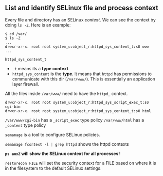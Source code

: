 ## List and identify SELinux file and process context

Every file and directory has an SELinux _context_. We can see the context by
doing `ls -Z`. Here is an example:

```
$ cd /var/
$ ls -Z
...
drwxr-xr-x. root root system_u:object_r:httpd_sys_content_t:s0 www
...
```
`httpd_sys_content_t`
- `_t` means its a **type context**.
- `httpd_sys_content` is the **type**. It means that `httpd` has permissions to
  communicate with this dir (`/var/www/`). This is essentially an application
layer firewall.

All the files inside `/var/www/` need to have the `httpd_` context.
```
drwxr-xr-x. root root system_u:object_r:httpd_sys_script_exec_t:s0 cgi-bin
drwxr-xr-x. root root system_u:object_r:httpd_sys_content_t:s0 html
```
`/var/www/cgi-bin` has a `_script_exec` type policy
`/var/www/html` has a `_content` type policy

`semanage` is a tool to configure SELinux policies.

`semanage fcontext -l | grep httpd` shows the httpd contexts

**`ps auxZ` will show the SELinux context for all processes!**

`restorecon FILE` will set the security context for a FILE based on where it is
in the filesystem to the default SELinux settings.
